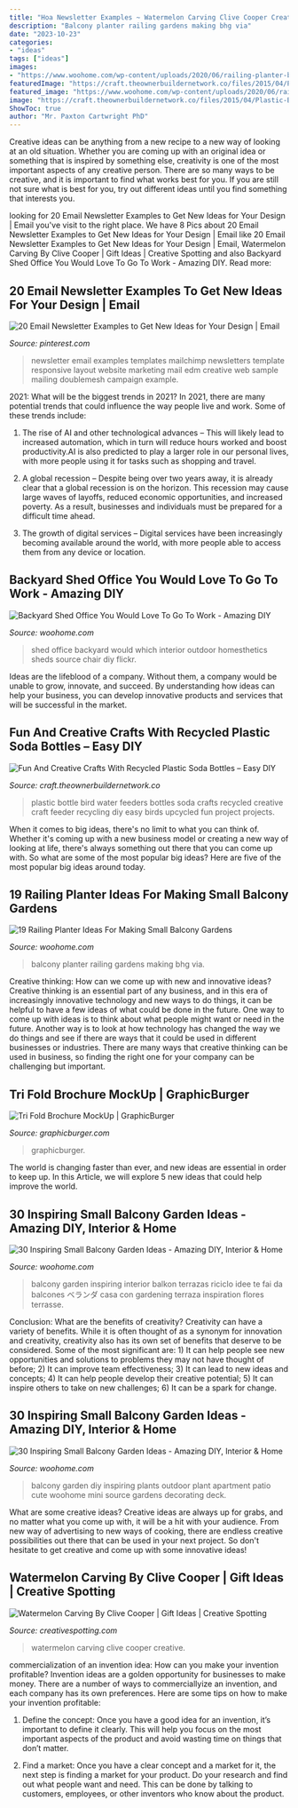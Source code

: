 ```yaml
---
title: "Hoa Newsletter Examples ~ Watermelon Carving Clive Cooper Creative"
description: "Balcony planter railing gardens making bhg via"
date: "2023-10-23"
categories:
- "ideas"
tags: ["ideas"]
images:
- "https://www.woohome.com/wp-content/uploads/2020/06/railing-planter-balcony-garden-ideas-12-1.jpg"
featuredImage: "https://craft.theownerbuildernetwork.co/files/2015/04/Plastic-Bottle-Ideas06.jpg"
featured_image: "https://www.woohome.com/wp-content/uploads/2020/06/railing-planter-balcony-garden-ideas-12-1.jpg"
image: "https://craft.theownerbuildernetwork.co/files/2015/04/Plastic-Bottle-Ideas06.jpg"
ShowToc: true
author: "Mr. Paxton Cartwright PhD"
---
```



Creative ideas can be anything from a new recipe to a new way of looking at an old situation. Whether you are coming up with an original idea or something that is inspired by something else, creativity is one of the most important aspects of any creative person. There are so many ways to be creative, and it is important to find what works best for you. If you are still not sure what is best for you, try out different ideas until you find something that interests you.

	

		
looking for 20 Email Newsletter Examples to Get New Ideas for Your Design | Email you've visit to the right place. We have 8 Pics about 20 Email Newsletter Examples to Get New Ideas for Your Design | Email like 20 Email Newsletter Examples to Get New Ideas for Your Design | Email, Watermelon Carving By Clive Cooper | Gift Ideas | Creative Spotting and also Backyard Shed Office You Would Love To Go To Work - Amazing DIY. Read more:
		
    
## 20 Email Newsletter Examples To Get New Ideas For Your Design | Email

<img loading=lazy src="https://i.pinimg.com/736x/80/85/c9/8085c94d42d7386c122db59967d5de6a.jpg" onerror="this.onerror=null;this.src='https://tse2.mm.bing.net/th?id=OIP.dyzHSeqrkMAuPFIAwYvFzAHaLf&amp;pid=15.1';" alt="20 Email Newsletter Examples to Get New Ideas for Your Design | Email">

_Source: pinterest.com_

>newsletter email examples templates mailchimp newsletters template responsive layout website marketing mail edm creative web sample mailing doublemesh campaign example. 

	

2021: What will be the biggest trends in 2021?
In 2021, there are many potential trends that could influence the way people live and work. Some of these trends include:
1. The rise of AI and other technological advances – This will likely lead to increased automation, which in turn will reduce hours worked and boost productivity.AI is also predicted to play a larger role in our personal lives, with more people using it for tasks such as shopping and travel.

2. A global recession – Despite being over two years away, it is already clear that a global recession is on the horizon. This recession may cause large waves of layoffs, reduced economic opportunities, and increased poverty. As a result, businesses and individuals must be prepared for a difficult time ahead.

3. The growth of digital services – Digital services have been increasingly becoming available around the world, with more people able to access them from any device or location.

    
## Backyard Shed Office You Would Love To Go To Work - Amazing DIY

<img loading=lazy src="http://www.woohome.com/wp-content/uploads/2015/12/Backyard-Cottage-Office-4.jpg" onerror="this.onerror=null;this.src='https://tse4.mm.bing.net/th?id=OIP.Ojualb3D59rvT3EqY-InEAHaKf&amp;pid=15.1';" alt="Backyard Shed Office You Would Love To Go To Work - Amazing DIY">

_Source: woohome.com_

>shed office backyard would which interior outdoor homesthetics sheds source chair diy flickr. 

	

Ideas are the lifeblood of a company. Without them, a company would be unable to grow, innovate, and succeed. By understanding how ideas can help your business, you can develop innovative products and services that will be successful in the market.

    
## Fun And Creative Crafts With Recycled Plastic Soda Bottles – Easy DIY

<img loading=lazy src="https://craft.theownerbuildernetwork.co/files/2015/04/Plastic-Bottle-Ideas06.jpg" onerror="this.onerror=null;this.src='https://tse2.mm.bing.net/th?id=OIP.wj3ouoGWzYkGsv0gL5dfkgHaFi&amp;pid=15.1';" alt="Fun And Creative Crafts With Recycled Plastic Soda Bottles – Easy DIY">

_Source: craft.theownerbuildernetwork.co_

>plastic bottle bird water feeders bottles soda crafts recycled creative craft feeder recycling diy easy birds upcycled fun project projects. 

	

When it comes to big ideas, there's no limit to what you can think of. Whether it's coming up with a new business model or creating a new way of looking at life, there's always something out there that you can come up with. So what are some of the most popular big ideas? Here are five of the most popular big ideas around today.

    
## 19 Railing Planter Ideas For Making Small Balcony Gardens

<img loading=lazy src="https://www.woohome.com/wp-content/uploads/2020/06/railing-planter-balcony-garden-ideas-12-1.jpg" onerror="this.onerror=null;this.src='https://tse1.mm.bing.net/th?id=OIP.5tnz5fio3LlkAWnerQLcvgHaMR&amp;pid=15.1';" alt="19 Railing Planter Ideas For Making Small Balcony Gardens">

_Source: woohome.com_

>balcony planter railing gardens making bhg via. 

	

Creative thinking: How can we come up with new and innovative ideas?
Creative thinking is an essential part of any business, and in this era of increasingly innovative technology and new ways to do things, it can be helpful to have a few ideas of what could be done in the future. One way to come up with ideas is to think about what people might want or need in the future. Another way is to look at how technology has changed the way we do things and see if there are ways that it could be used in different businesses or industries. There are many ways that creative thinking can be used in business, so finding the right one for your company can be challenging but important.

    
## Tri Fold Brochure MockUp | GraphicBurger

<img loading=lazy src="https://graphicburger.com/wp-content/uploads/2014/01/Tri-Fold-Brochure-MockUp-full.jpg" onerror="this.onerror=null;this.src='https://tse4.mm.bing.net/th?id=OIP._UZ6ficARVKsKHk6YKQtBwHaFj&amp;pid=15.1';" alt="Tri Fold Brochure MockUp | GraphicBurger">

_Source: graphicburger.com_

>graphicburger. 

	

The world is changing faster than ever, and new ideas are essential in order to keep up. In this Article, we will explore 5 new ideas that could help improve the world.

    
## 30 Inspiring Small Balcony Garden Ideas - Amazing DIY, Interior &amp; Home

<img loading=lazy src="http://www.woohome.com/wp-content/uploads/2014/04/Small-Balcony-Garden-ideas-5.jpg" onerror="this.onerror=null;this.src='https://tse4.mm.bing.net/th?id=OIP.p8RZ8ZMd5tsJ3B8dEifGWAHaLH&amp;pid=15.1';" alt="30 Inspiring Small Balcony Garden Ideas - Amazing DIY, Interior &amp; Home">

_Source: woohome.com_

>balcony garden inspiring interior balkon terrazas riciclo idee te fai da balcones ベランダ casa con gardening terraza inspiration flores terrasse. 

	

Conclusion: What are the benefits of creativity?
Creativity can have a variety of benefits. While it is often thought of as a synonym for innovation and creativity, creativity also has its own set of benefits that deserve to be considered. Some of the most significant are: 1) It can help people see new opportunities and solutions to problems they may not have thought of before; 2) It can improve team effectiveness; 3) It can lead to new ideas and concepts; 4) It can help people develop their creative potential; 5) It can inspire others to take on new challenges; 6) It can be a spark for change.

    
## 30 Inspiring Small Balcony Garden Ideas - Amazing DIY, Interior &amp; Home

<img loading=lazy src="http://www.woohome.com/wp-content/uploads/2014/04/Small-Balcony-Garden-ideas-3.jpg" onerror="this.onerror=null;this.src='https://tse1.mm.bing.net/th?id=OIP.nKrD3nrKu6oEonUyjamFxgHaLH&amp;pid=15.1';" alt="30 Inspiring Small Balcony Garden Ideas - Amazing DIY, Interior &amp; Home">

_Source: woohome.com_

>balcony garden diy inspiring plants outdoor plant apartment patio cute woohome mini source gardens decorating deck. 

	

What are some creative ideas?
Creative ideas are always up for grabs, and no matter what you come up with, it will be a hit with your audience. From new way of advertising to new ways of cooking, there are endless creative possibilities out there that can be used in your next project. So don't hesitate to get creative and come up with some innovative ideas!

    
## Watermelon Carving By Clive Cooper | Gift Ideas | Creative Spotting

<img loading=lazy src="https://www.creativespotting.com/wp-content/uploads/2014/10/0CliveCooperWatermeloncarvings4600x774-600x774.jpeg" onerror="this.onerror=null;this.src='https://tse3.mm.bing.net/th?id=OIP.ugu8bsAWQxNX1JyFqSr4qAHaJj&amp;pid=15.1';" alt="Watermelon Carving By Clive Cooper | Gift Ideas | Creative Spotting">

_Source: creativespotting.com_

>watermelon carving clive cooper creative. 

	

commercialization of an invention idea: How can you make your invention profitable?
Invention ideas are a golden opportunity for businesses to make money. There are a number of ways to commerciallyize an invention, and each company has its own preferences. Here are some tips on how to make your invention profitable:
1. Define the concept: Once you have a good idea for an invention, it’s important to define it clearly. This will help you focus on the most important aspects of the product and avoid wasting time on things that don’t matter.

2. Find a market: Once you have a clear concept and a market for it, the next step is finding a market for your product. Do your research and find out what people want and need. This can be done by talking to customers, employees, or other inventors who know about the product.


